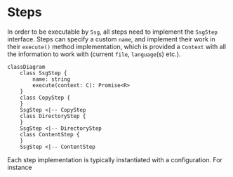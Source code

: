 # Steps

In order to be executable by `Ssg`, all steps need to implement the `SsgStep` interface.
Steps can specify a custom `name`, and implement their work in their `execute()` method implementation,
which is provided a `Context` with all the information to work with (current `file`, `language`(s) etc.).

```mermaid
classDiagram
    class SsgStep {
        name: string
        execute(context: C): Promise<R>
    }
    class CopyStep {
    }
    SsgStep <|-- CopyStep
    class DirectoryStep {
    }
    SsgStep <|-- DirectoryStep
    class ContentStep {
    }
    SsgStep <|-- ContentStep
```

Each step implementation is typically instantiated with a configuration. For instance
